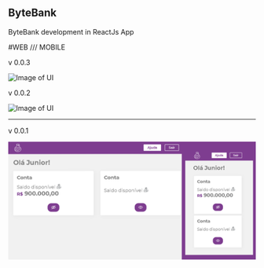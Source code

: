 ## ByteBank
ByteBank development in ReactJs App

#WEB   ///   MOBILE

v 0.0.3

![Image of UI](https://github.com/vampyrsoda/ByteBank/blob/main/src/assets/images/bytebank-screen-v3.png)



v 0.0.2

![Image of UI](https://raw.githubusercontent.com/vampyrsoda/ByteBank/main/src/assets/images/bytebank-screen-v2.png)

---------

v 0.0.1

![Image of UI](./src/assets/images/bytebank-screen.png)
